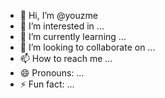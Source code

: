 - 👋 Hi, I’m @youzme
- 👀 I’m interested in ...
- 🌱 I’m currently learning ...
- 💞️ I’m looking to collaborate on ...
- 📫 How to reach me ...
- 😄 Pronouns: ...
- ⚡ Fun fact: ...

<!---
youzme/youzme is a ✨ special ✨ repository because its `README.md` (this file) appears on your GitHub profile.
You can click the Preview link to take a look at your changes.
--->
